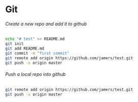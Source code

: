 # Git


###### Create a new repo and add it to github
```bash
echo "# test" >> README.md
git init
git add README.md
git commit -m "first commit"
git remote add origin https://github.com/jamers/test.git
git push -u origin master
```
###### Push a local repo into github
```bash
git remote add origin https://github.com/jamers/test.git
git push -u origin master
```

